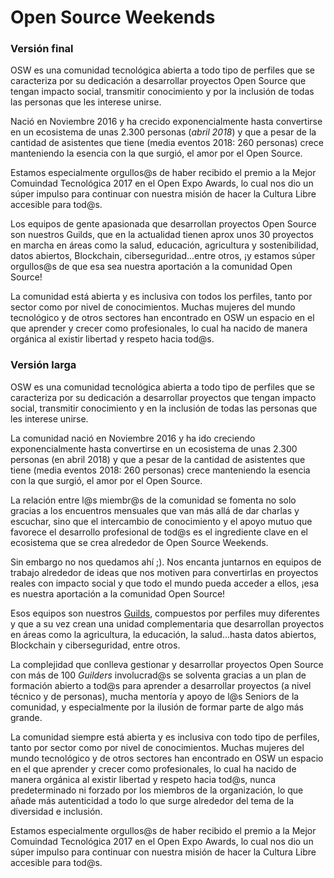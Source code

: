 # Open Source Weekends 

### Versión final

OSW es una comunidad tecnológica abierta a todo tipo de perfiles que se caracteriza por su dedicación a desarrollar proyectos Open Source que tengan impacto social, transmitir conocimiento y por la inclusión de todas las personas que les interese unirse.

Nació en Noviembre 2016 y ha crecido exponencialmente hasta convertirse en un ecosistema de unas 2.300 personas (*abril 2018*) y que a pesar de la cantidad de asistentes que tiene (media eventos 2018: 260 personas) crece manteniendo la esencia con la que surgió, el amor por el Open Source.   

Estamos especialmente orgullos@s de haber recibido el premio a la Mejor Comuindad Tecnológica 2017 en el Open Expo Awards, lo cual nos dio un súper impulso para continuar con nuestra misión de hacer la Cultura Libre accesible para tod@s.  

Los equipos de gente apasionada que desarrollan proyectos Open Source son nuestros Guilds, que en la actualidad tienen aprox unos 30 proyectos en marcha en áreas como la salud, educación, agricultura y sostenibilidad, datos abiertos, Blockchain, ciberseguridad...entre otros, ¡y estamos súper orgullos@s de que esa sea nuestra aportación a la comunidad Open Source! 

La comunidad está abierta y es inclusiva con todos los perfiles, tanto por sector como por nivel de conocimientos. Muchas mujeres del mundo tecnológico y de otros sectores han encontrado en OSW un espacio en el que aprender y crecer como profesionales, lo cual ha nacido de manera orgánica al existir libertad y respeto hacia tod@s. 


### Versión  larga

OSW es una comunidad tecnológica abierta a todo tipo de perfiles que se caracteriza por su dedicación a desarrollar proyectos que tengan impacto social, transmitir conocimiento y en la inclusión de todas las personas que les interese unirse.

La comunidad nació en Noviembre 2016 y ha ido creciendo exponencialmente hasta convertirse en un ecosistema de unas 2.300 personas (en abril 2018) y que a pesar de la cantidad de asistentes que tiene (media eventos 2018: 260 personas) crece manteniendo la esencia con la que surgió, el amor por el Open Source.   

La relación entre l@s miembr@s de la comunidad se fomenta no solo gracias a los encuentros mensuales que van más allá de dar charlas y escuchar, sino que el intercambio de conocimiento y el apoyo mutuo que favorece el desarrollo profesional de tod@s es el ingrediente clave en el ecosistema que se crea alrededor de Open Source Weekends. 

Sin embargo no nos quedamos ahí ;). Nos encanta juntarnos en equipos de trabajo alrededor de ideas que nos motiven para convertirlas en proyectos reales con impacto social y que todo el mundo pueda acceder a ellos, ¡esa es nuestra aportación a la comunidad Open Source! 

Esos equipos son nuestros [Guilds](https://openexpoeurope.com/es/entrevista-teba-gomez-embajadora-osw-guilds/), compuestos por perfiles muy diferentes y que a su vez crean una unidad complementaria que desarrollan proyectos en áreas como la agricultura, la educación, la salud...hasta datos abiertos, Blockchain y ciberseguridad, entre otros. 

La complejidad que conlleva gestionar y desarrollar proyectos Open Source con más de 100 *Guilders* involucrad@s se solventa gracias a un plan de formación abierto a tod@s para aprender a desarrollar proyectos (a nivel técnico y de personas), mucha mentoría y apoyo de l@s Seniors de la comunidad, y especialmente por la ilusión de formar parte de algo más grande.   

La comunidad siempre está abierta y es inclusiva con todo tipo de perfiles, tanto por sector como por nivel de conocimientos. Muchas mujeres del mundo tecnológico y de otros sectores han encontrado en OSW un espacio en el que aprender y crecer como profesionales, lo cual ha nacido de manera orgánica al existir libertad y respeto hacia tod@s, nunca predeterminado ni forzado por los miembros de la organización, lo que añade más autenticidad a todo lo que surge alrededor del tema de la diversidad e inclusión.  

Estamos especialmente orgullos@s de haber recibido el premio a la Mejor Comuindad Tecnológica 2017 en el Open Expo Awards, lo cual nos dio un súper impulso para continuar con nuestra misión de hacer la Cultura Libre accesible para tod@s.  
